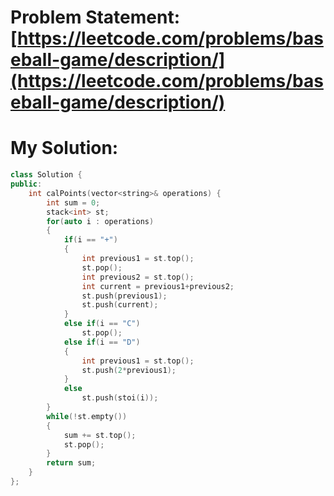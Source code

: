 # Problem Statement: [https://leetcode.com/problems/baseball-game/description/](https://leetcode.com/problems/baseball-game/description/)
# My Solution: 
```cpp
class Solution {
public:
    int calPoints(vector<string>& operations) {
        int sum = 0;
        stack<int> st;
        for(auto i : operations)
        {
            if(i == "+")
            {
                int previous1 = st.top();
                st.pop();
                int previous2 = st.top();
                int current = previous1+previous2;
                st.push(previous1);
                st.push(current);
            }
            else if(i == "C")
                st.pop();
            else if(i == "D")
            {
                int previous1 = st.top();
                st.push(2*previous1);
            }
            else 
                st.push(stoi(i));
        }
        while(!st.empty())
        {
            sum += st.top();
            st.pop();
        }
        return sum;
    }
};
```
